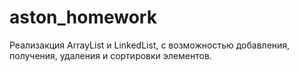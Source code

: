 # aston_homework

Реализакция ArrayList и LinkedList, с возможностью добавления, получения, удаления и сортировки элементов.

